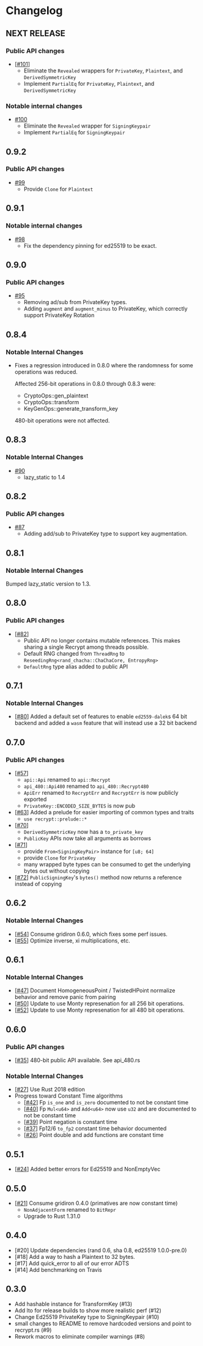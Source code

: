 # Changelog

## NEXT RELEASE

### Public API changes
- [[#101](https://github.com/IronCoreLabs/recrypt-rs/pull/101)]
  - Eliminate the `Revealed` wrappers for `PrivateKey`, `Plaintext`, and `DerivedSymmetricKey`
  - Implement `PartialEq` for `PrivateKey`, `Plaintext`, and `DerivedSymmetricKey`

### Notable internal changes
- [#100](#100)
  - Eliminate the `Revealed` wrapper for `SigningKeypair`
  - Implement `PartialEq` for `SigningKeypair`

## 0.9.2

### Public API changes

- [#99](#99)
  - Provide `Clone` for `Plaintext`

## 0.9.1

### Notable internal changes

- [#98](#98)
  - Fix the dependency pinning for ed25519 to be exact.

## 0.9.0

### Public API changes

- [#95](#95)
  - Removing ad/sub from PrivateKey types.
  - Adding `augment` and `augment_minus` to PrivateKey, which correctly support PrivateKey Rotation

## 0.8.4

### Notable Internal Changes

- Fixes a regression introduced in 0.8.0 where the randomness for some operations was reduced.

  Affected 256-bit operations in 0.8.0 through 0.8.3 were:

  - CryptoOps::gen_plaintext
  - CryptoOps::transform
  - KeyGenOps::generate_transform_key

  480-bit operations were not affected.

## 0.8.3

### Notable Internal Changes

- [#90](#90)
  - lazy_static to 1.4

## 0.8.2

### Public API changes

- [#87](#87)
  - Adding add/sub to PrivateKey type to support key augmentation.

## 0.8.1

### Notable Internal Changes

Bumped lazy_static version to 1.3.

## 0.8.0

### Public API changes

- [[#82](#82)]
  - Public API no longer contains mutable references. This makes sharing a single Recrypt among threads possible.
  - Default RNG changed from `ThreadRng` to `ReseedingRng<rand_chacha::ChaChaCore, EntropyRng>`
  - `DefaultRng` type alias added to public API

## 0.7.1

### Notable Internal Changes

- [[#80](#80)] Added a default set of features to enable `ed2559-dalek`s 64 bit backend and added a `wasm` feature that will instead use a 32 bit backend

## 0.7.0

### Public API changes

- [[#57](#57)]
  - `api::Api` renamed to `api::Recrypt`
  - `api_480::Api480` renamed to `api_480::Recrypt480`
  - `ApiErr` renamed to `RecryptErr` and `RecryptErr` is now publicly exported
  - `PrivateKey::ENCODED_SIZE_BYTES` is now pub
- [[#63](#63)] Added a prelude for easier importing of common types and traits
  - `use recrypt::prelude::*`
- [[#70](#70)]
  - `DerivedSymmetricKey` now has a `to_private_key`
  - `PublicKey` APIs now take all arguments as borrows
- [[#71](#71)]
  - provide `From<SigningKeyPair>` instance for `[u8; 64]`
  - provide `Clone` for `PrivateKey`
  - many wrapped byte types can be consumed to get the underlying bytes out without copying
- [[#72](#72)] `PublicSigningKey`'s `bytes()` method now returns a reference instead of copying

## 0.6.2

### Notable Internal Changes

- [[#54](#54)] Consume gridiron 0.6.0, which fixes some perf issues.
- [[#55](#55)] Optimize inverse, xi multiplications, etc.

## 0.6.1

### Notable Internal Changes

- [[#47](#47)] Document HomogeneousPoint / TwistedHPoint normalize behavior and remove panic from pairing
- [[#50](#50)] Update to use Monty represenation for all 256 bit operations.
- [[#52](#52)] Update to use Monty represenation for all 480 bit operations.

## 0.6.0

### Public API changes

- [[#35](#35)] 480-bit public API available. See api_480.rs

### Notable Internal Changes

- [[#27](#27)] Use Rust 2018 edition
- Progress toward Constant Time algorithms
  - [[#42](#42)] Fp `is_one` and `is_zero` documented to not be constant time
  - [[#40](#40)] Fp `Mul<u64>` and `Add<u64>` now use `u32` and are documented to not be constant time
  - [[#39](#39)] Point negation is constant time
  - [[#37](#37)] Fp12/6 `to_fp2` constant time behavior documented
  - [[#26](#26)] Point double and add functions are constant time

## 0.5.1

- [[#24](#24)] Added better errors for Ed25519 and NonEmptyVec

## 0.5.0

- [[#21](#21)] Consume gridiron 0.4.0 (primatives are now constant time)
  - `NonAdjacentForm` renamed to `BitRepr`
  - Upgrade to Rust 1.31.0

## 0.4.0

- [#20] Update dependencies (rand 0.6, sha 0.8, ed25519 1.0.0-pre.0)
- [#18] Add a way to hash a Plaintext to 32 bytes.
- [#17] Add quick_error to all of our error ADTS
- [#14] Add benchmarking on Travis

## 0.3.0

- Add hashable instance for TransformKey (#13)
- Add lto for release builds to show more realistic perf (#12)
- Change Ed25519 PrivateKey type to SigningKeypair (#10)
- small changes to README to remove hardcoded versions and point to recrypt.rs (#9)
- Rework macros to eliminate compiler warnings (#8)
